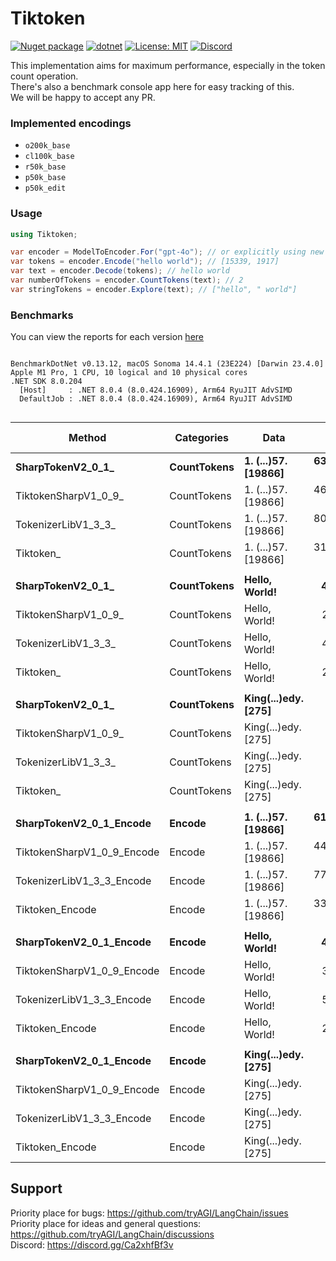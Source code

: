 # Tiktoken

[![Nuget package](https://img.shields.io/nuget/vpre/Tiktoken)](https://www.nuget.org/packages/Tiktoken/)
[![dotnet](https://github.com/tryAGI/Tiktoken/actions/workflows/dotnet.yml/badge.svg?branch=main)](https://github.com/tryAGI/Tiktoken/actions/workflows/dotnet.yml)
[![License: MIT](https://img.shields.io/github/license/tryAGI/Tiktoken)](https://github.com/tryAGI/Tiktoken/blob/main/LICENSE.txt)
[![Discord](https://img.shields.io/discord/1115206893015662663?label=Discord&logo=discord&logoColor=white&color=d82679)](https://discord.gg/Ca2xhfBf3v)

This implementation aims for maximum performance, especially in the token count operation.  
There's also a benchmark console app here for easy tracking of this.  
We will be happy to accept any PR.  

### Implemented encodings
- `o200k_base`
- `cl100k_base`
- `r50k_base`
- `p50k_base`
- `p50k_edit`

### Usage
```csharp
using Tiktoken;

var encoder = ModelToEncoder.For("gpt-4o"); // or explicitly using new Encoder(new O200KBase())
var tokens = encoder.Encode("hello world"); // [15339, 1917]
var text = encoder.Decode(tokens); // hello world
var numberOfTokens = encoder.CountTokens(text); // 2
var stringTokens = encoder.Explore(text); // ["hello", " world"]
```

### Benchmarks
You can view the reports for each version [here](benchmarks)

<!--BENCHMARKS_START-->
```

BenchmarkDotNet v0.13.12, macOS Sonoma 14.4.1 (23E224) [Darwin 23.4.0]
Apple M1 Pro, 1 CPU, 10 logical and 10 physical cores
.NET SDK 8.0.204
  [Host]     : .NET 8.0.4 (8.0.424.16909), Arm64 RyuJIT AdvSIMD
  DefaultJob : .NET 8.0.4 (8.0.424.16909), Arm64 RyuJIT AdvSIMD


```
| Method                     | Categories  | Data                | Mean         | Median       | Ratio | Gen0     | Gen1    | Gen2   | Allocated | Alloc Ratio |
|--------------------------- |------------ |-------------------- |-------------:|-------------:|------:|---------:|--------:|-------:|----------:|------------:|
| **SharpTokenV2_0_1_**          | **CountTokens** | **1. (...)57. [19866]** | **632,817.1 ns** | **632,257.2 ns** |  **1.00** |   **2.9297** |       **-** |      **-** |   **20115 B** |        **1.00** |
| TiktokenSharpV1_0_9_       | CountTokens | 1. (...)57. [19866] | 463,840.3 ns | 458,851.3 ns |  0.74 |  64.4531 |  3.4180 |      - |  404649 B |       20.12 |
| TokenizerLibV1_3_3_        | CountTokens | 1. (...)57. [19866] | 801,796.0 ns | 806,271.8 ns |  1.27 | 247.0703 | 98.6328 | 0.9766 | 1547675 B |       76.94 |
| Tiktoken_                  | CountTokens | 1. (...)57. [19866] | 319,697.2 ns | 319,475.1 ns |  0.50 |  49.3164 |       - |      - |  309449 B |       15.38 |
|                            |             |                     |              |              |       |          |         |        |           |             |
| **SharpTokenV2_0_1_**          | **CountTokens** | **Hello, World!**       |     **478.1 ns** |     **478.1 ns** |  **1.00** |   **0.0401** |       **-** |      **-** |     **256 B** |        **1.00** |
| TiktokenSharpV1_0_9_       | CountTokens | Hello, World!       |     275.2 ns |     275.1 ns |  0.58 |   0.0505 |       - |      - |     320 B |        1.25 |
| TokenizerLibV1_3_3_        | CountTokens | Hello, World!       |     498.1 ns |     497.4 ns |  1.04 |   0.2356 |       - |      - |    1480 B |        5.78 |
| Tiktoken_                  | CountTokens | Hello, World!       |     212.9 ns |     212.8 ns |  0.45 |   0.0420 |       - |      - |     264 B |        1.03 |
|                            |             |                     |              |              |       |          |         |        |           |             |
| **SharpTokenV2_0_1_**          | **CountTokens** | **King(...)edy. [275]** |   **6,652.5 ns** |   **6,651.9 ns** |  **1.00** |   **0.0763** |       **-** |      **-** |     **520 B** |        **1.00** |
| TiktokenSharpV1_0_9_       | CountTokens | King(...)edy. [275] |   4,774.2 ns |   4,781.1 ns |  0.72 |   0.8011 |       - |      - |    5064 B |        9.74 |
| TokenizerLibV1_3_3_        | CountTokens | King(...)edy. [275] |   7,261.6 ns |   7,241.6 ns |  1.09 |   3.0899 |  0.1450 | 0.0076 |   19344 B |       37.20 |
| Tiktoken_                  | CountTokens | King(...)edy. [275] |   3,216.1 ns |   3,189.9 ns |  0.49 |   0.6447 |       - |      - |    4064 B |        7.82 |
|                            |             |                     |              |              |       |          |         |        |           |             |
| **SharpTokenV2_0_1_Encode**    | **Encode**      | **1. (...)57. [19866]** | **613,700.9 ns** | **612,821.4 ns** |  **1.00** |   **2.9297** |       **-** |      **-** |   **20115 B** |        **1.00** |
| TiktokenSharpV1_0_9_Encode | Encode      | 1. (...)57. [19866] | 444,436.3 ns | 444,298.4 ns |  0.72 |  64.4531 |  3.4180 |      - |  404649 B |       20.12 |
| TokenizerLibV1_3_3_Encode  | Encode      | 1. (...)57. [19866] | 773,882.5 ns | 774,314.3 ns |  1.26 | 246.0938 | 85.9375 |      - | 1547673 B |       76.94 |
| Tiktoken_Encode            | Encode      | 1. (...)57. [19866] | 335,482.3 ns | 333,936.4 ns |  0.55 |  59.5703 |  2.4414 |      - |  375601 B |       18.67 |
|                            |             |                     |              |              |       |          |         |        |           |             |
| **SharpTokenV2_0_1_Encode**    | **Encode**      | **Hello, World!**       |     **443.7 ns** |     **436.8 ns** |  **1.00** |   **0.0405** |       **-** |      **-** |     **256 B** |        **1.00** |
| TiktokenSharpV1_0_9_Encode | Encode      | Hello, World!       |     300.4 ns |     299.4 ns |  0.67 |   0.0505 |       - |      - |     320 B |        1.25 |
| TokenizerLibV1_3_3_Encode  | Encode      | Hello, World!       |     504.7 ns |     498.5 ns |  1.15 |   0.2356 |  0.0010 |      - |    1480 B |        5.78 |
| Tiktoken_Encode            | Encode      | Hello, World!       |     262.4 ns |     262.6 ns |  0.58 |   0.1030 |       - |      - |     648 B |        2.53 |
|                            |             |                     |              |              |       |          |         |        |           |             |
| **SharpTokenV2_0_1_Encode**    | **Encode**      | **King(...)edy. [275]** |   **6,784.3 ns** |   **6,714.1 ns** |  **1.00** |   **0.0763** |       **-** |      **-** |     **520 B** |        **1.00** |
| TiktokenSharpV1_0_9_Encode | Encode      | King(...)edy. [275] |   4,691.2 ns |   4,690.7 ns |  0.69 |   0.8011 |       - |      - |    5064 B |        9.74 |
| TokenizerLibV1_3_3_Encode  | Encode      | King(...)edy. [275] |   7,287.9 ns |   7,290.9 ns |  1.08 |   3.0823 |  0.1373 |      - |   19344 B |       37.20 |
| Tiktoken_Encode            | Encode      | King(...)edy. [275] |   3,606.2 ns |   3,607.4 ns |  0.53 |   0.7973 |       - |      - |    5024 B |        9.66 |

<!--BENCHMARKS_END-->

## Support

Priority place for bugs: https://github.com/tryAGI/LangChain/issues  
Priority place for ideas and general questions: https://github.com/tryAGI/LangChain/discussions  
Discord: https://discord.gg/Ca2xhfBf3v  